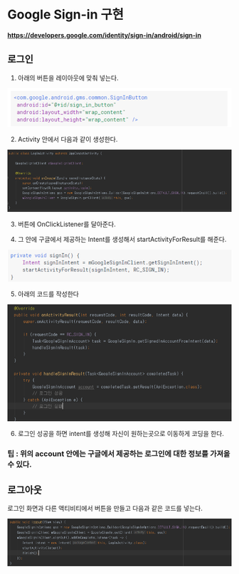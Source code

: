 # Google Sign-in 구현

#### https://developers.google.com/identity/sign-in/android/sign-in 

## 로그인

1. 아래의 버튼을 레이아웃에 맞춰 넣는다.

![](/image/1.png)

2. Activity 안에서 다음과 같이 생성한다.

![](/image/2.png)

3. 버튼에 OnClickListener를 달아준다.

4. 그 안에 구글에서 제공하는 Intent를 생성해서 startActivityForResult를 해준다.

![](/image/3.png)

5. 아래의 코드를 작성한다

![](/image/4.png)

6. 로그인 성공을 하면 intent를 생성해 자신이 원하는곳으로 이동하게 코딩을 한다.

### 팁 : 위의 account 안에는 구글에서 제공하는 로그인에 대한 정보를 가져올 수 있다.

## 로그아웃

로그인 화면과 다른 액티비티에서 버튼을 만들고 다음과 같은 코드를 넣는다.

![](/image/6.png)